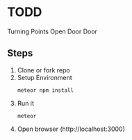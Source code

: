 # TODD
Turning Points Open Door Door

## Steps

  1.  Clone or fork repo
  2.  Setup Environment
      ```
      meteor npm install
      ```
  3.  Run it
      ```
      meteor
      ```
  4.  Open browser (http://localhost:3000)
